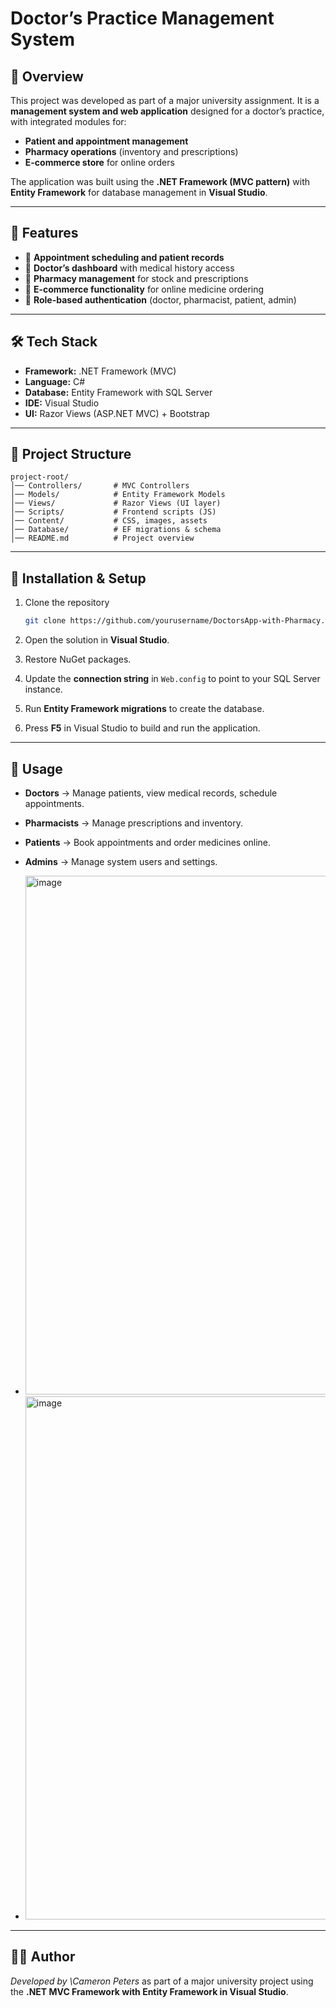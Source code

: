# Doctor’s Practice Management System

## 📌 Overview

This project was developed as part of a major university assignment. It is a **management system and web application** designed for a doctor’s practice, with integrated modules for:

* **Patient and appointment management**
* **Pharmacy operations** (inventory and prescriptions)
* **E-commerce store** for online orders

The application was built using the **.NET Framework (MVC pattern)** with **Entity Framework** for database management in **Visual Studio**.

---

## 🚀 Features

* 📅 **Appointment scheduling and patient records**
* 🏥 **Doctor’s dashboard** with medical history access
* 💊 **Pharmacy management** for stock and prescriptions
* 🛒 **E-commerce functionality** for online medicine ordering
* 🔐 **Role-based authentication** (doctor, pharmacist, patient, admin)

---

## 🛠️ Tech Stack

* **Framework:** .NET Framework (MVC)
* **Language:** C#
* **Database:** Entity Framework with SQL Server
* **IDE:** Visual Studio
* **UI:** Razor Views (ASP.NET MVC) + Bootstrap

---

## 📂 Project Structure

```
project-root/
│── Controllers/       # MVC Controllers
│── Models/            # Entity Framework Models
│── Views/             # Razor Views (UI layer)
│── Scripts/           # Frontend scripts (JS)
│── Content/           # CSS, images, assets
│── Database/          # EF migrations & schema
│── README.md          # Project overview
```

---

## 🔧 Installation & Setup

1. Clone the repository

   ```bash
   git clone https://github.com/yourusername/DoctorsApp-with-Pharmacy.git
   ```
2. Open the solution in **Visual Studio**.
3. Restore NuGet packages.
4. Update the **connection string** in `Web.config` to point to your SQL Server instance.
5. Run **Entity Framework migrations** to create the database.
6. Press **F5** in Visual Studio to build and run the application.

---

## 🎯 Usage

* **Doctors** → Manage patients, view medical records, schedule appointments.
* **Pharmacists** → Manage prescriptions and inventory.
* **Patients** → Book appointments and order medicines online.
* **Admins** → Manage system users and settings.

* <img width="1573" height="830" alt="image" src="https://github.com/user-attachments/assets/12270f99-a45a-43e1-a3c4-b3fa79834f79" />

* <img width="1576" height="837" alt="image" src="https://github.com/user-attachments/assets/286ca7cd-52e3-4bd6-acf7-e6cfe651e31f" />


---

## 👩‍💻 Author

*Developed by \Cameron Peters* as part of a major university project using the **.NET MVC Framework with Entity Framework in Visual Studio**.
